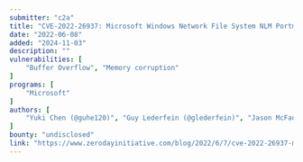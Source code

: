 ```yaml
---
submitter: "c2a"
title: "CVE-2022-26937: Microsoft Windows Network File System NLM Portmap Stack Buffer Overflow"
date: "2022-06-08"
added: "2024-11-03"
description: ""
vulnerabilities: [
    "Buffer Overflow", "Memory corruption"
]
programs: [
    "Microsoft"
]
authors: [
    "Yuki Chen (@guhe120)", "Guy Lederfein (@glederfein)", "Jason McFadyen"
]
bounty: "undisclosed"
link: "https://www.zerodayinitiative.com/blog/2022/6/7/cve-2022-26937-microsoft-windows-network-file-system-nlm-portmap-stack-buffer-overflow"
---
```




